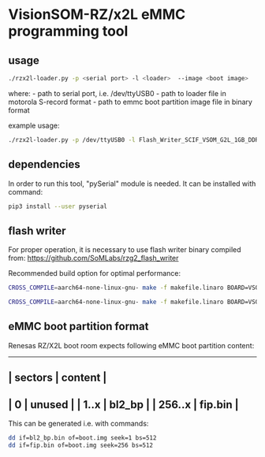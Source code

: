 # VisionSOM-RZ/x2L eMMC programming tool


## usage
```bash
./rzx2l-loader.py -p <serial port> -l <loader>  --image <boot image>

```
where:
<serial port> - path to serial port, i.e. /dev/ttyUSB0
<loader> - path to loader file in motorola S-record format
<boot image> - path to emmc boot partition image file in binary format

example usage:
```bash
./rzx2l-loader.py -p /dev/ttyUSB0 -l Flash_Writer_SCIF_VSOM_G2L_1GB_DDR4_1GB_1PCS.mot  --image boot.img
```

## dependencies

In order to run this tool, "pySerial" module is needed.
It can be installed with command:
```bash
pip3 install --user pyserial
````

## flash writer

For proper operation, it is necessary to use flash writer binary compiled from:
https://github.com/SoMLabs/rzg2_flash_writer

Recommended build option for optimal performance:

```bash
CROSS_COMPILE=aarch64-none-linux-gnu- make -f makefile.linaro BOARD=VSOM_V2L_1GB SERIAL_FLASH=DISABLE MEM_CMD=DISABLE MEM_TEST_CMD=DISABLE EMMC_DISP=DISABLE

CROSS_COMPILE=aarch64-none-linux-gnu- make -f makefile.linaro BOARD=VSOM_G2L_1GB SERIAL_FLASH=DISABLE MEM_CMD=DISABLE MEM_TEST_CMD=DISABLE EMMC_DISP=DISABLE
```


## eMMC boot partition format

Renesas RZ/X2L boot room expects following eMMC boot partition content:

----------------------------
| sectors |     content     |
----------------------------
|    0    |     unused      |
|   1..x  |     bl2_bp      |
| 256..x  |     fip.bin     |
----------------------------

This can be generated i.e. with commands:

```bash
dd if=bl2_bp.bin of=boot.img seek=1 bs=512
dd if=fip.bin of=boot.img seek=256 bs=512
```
